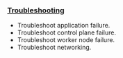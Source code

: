 ### [Troubleshooting](./troubleshooting/README.md)
* Troubleshoot application failure.
* Troubleshoot control plane failure. 
* Troubleshoot worker node failure.
* Troubleshoot networking.